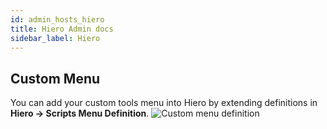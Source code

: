 ```yaml
---
id: admin_hosts_hiero
title: Hiero Admin docs
sidebar_label: Hiero
---
```


## Custom Menu
You can add your custom tools menu into Hiero by extending definitions in **Hiero -> Scripts Menu Definition**.
![Custom menu definition](assets/hiero-admin_scriptsmenu.png)